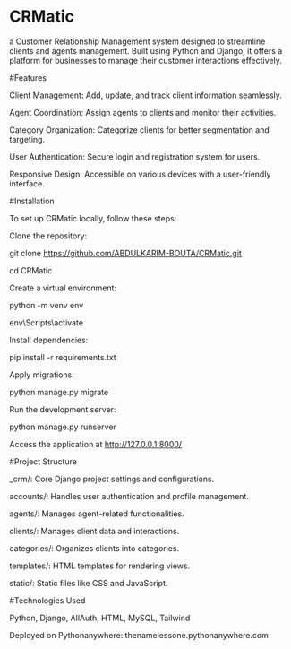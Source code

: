 # CRMatic

a Customer Relationship Management system designed to streamline clients and agents management. Built using Python and Django, it offers a platform for businesses to manage their customer interactions effectively.

#Features

Client Management: Add, update, and track client information seamlessly.

Agent Coordination: Assign agents to clients and monitor their activities.

Category Organization: Categorize clients for better segmentation and targeting.

User Authentication: Secure login and registration system for users.

Responsive Design: Accessible on various devices with a user-friendly interface.

#Installation

To set up CRMatic locally, follow these steps:

Clone the repository:

git clone https://github.com/ABDULKARIM-BOUTA/CRMatic.git

cd CRMatic


Create a virtual environment:

python -m venv env

env\Scripts\activate


Install dependencies:

pip install -r requirements.txt


Apply migrations:

python manage.py migrate


Run the development server:

python manage.py runserver


Access the application at http://127.0.0.1:8000/


#Project Structure

  _crm/: Core Django project settings and configurations.

  accounts/: Handles user authentication and profile management.

  agents/: Manages agent-related functionalities.

  clients/: Manages client data and interactions.

  categories/: Organizes clients into categories.

  templates/: HTML templates for rendering views.

  static/: Static files like CSS and JavaScript.


#Technologies Used

Python, Django, AllAuth, HTML, MySQL, Tailwind

Deployed on Pythonanywhere: thenamelessone.pythonanywhere.com

